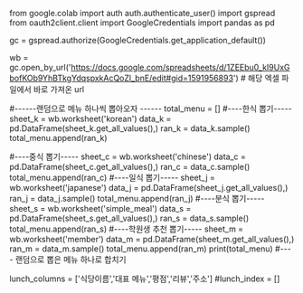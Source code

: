 from google.colab import auth
auth.authenticate_user()
import gspread
from oauth2client.client import GoogleCredentials
import pandas as pd

gc = gspread.authorize(GoogleCredentials.get_application_default())

wb = gc.open_by_url('https://docs.google.com/spreadsheets/d/1ZEEbu0_kI9UxGbofKOb9YhBTkgYdqspxkAcQoZl_bnE/edit#gid=1591956893') # 해당 엑셀 파일에서 바로 가져온 url

#------랜덤으로 메뉴 하나씩 뽑아오자 ------
total_menu = []
#----한식 뽑기-----
sheet_k = wb.worksheet('korean')
data_k = pd.DataFrame(sheet_k.get_all_values(),)
ran_k = data_k.sample()
total_menu.append(ran_k)

#----중식 뽑기-----
sheet_c = wb.worksheet('chinese')
data_c = pd.DataFrame(sheet_c.get_all_values(),)
ran_c = data_c.sample()
total_menu.append(ran_c)
#----일식 뽑기-----
sheet_j = wb.worksheet('japanese')
data_j = pd.DataFrame(sheet_j.get_all_values(),)
ran_j = data_j.sample()
total_menu.append(ran_j)
#----분식 뽑기-----
sheet_s = wb.worksheet('simple_meal')
data_s = pd.DataFrame(sheet_s.get_all_values(),)
ran_s = data_s.sample()
total_menu.append(ran_s)
#----학원생 추천 뽑기-----
sheet_m = wb.worksheet('member')
data_m = pd.DataFrame(sheet_m.get_all_values(),)
ran_m = data_m.sample()
total_menu.append(ran_m)
print(total_menu)
#---- 랜덤으로 뽑은 메뉴 하나로 합치기

lunch_columns = ['식당이름','대표 메뉴','평점','리뷰','주소']
#lunch_index = []
